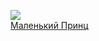 ![](/books/child_prose/Антуан%20Сент-Экзюпери/Маленький%20Принц.jpg)  
[Маленький Принц](/books/child_prose/Антуан%20Сент-Экзюпери/Маленький%20Принц)